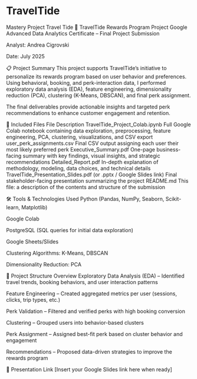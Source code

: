 # TravelTide
Mastery Project Travel Tide
📂 TravelTide Rewards Program Project
Google Advanced Data Analytics Certificate – Final Project Submission

Analyst: Andrea Cigrovski

Date: July 2025

📋 Project Summary
This project supports TravelTide’s initiative to personalize its rewards program based on user behavior and preferences. Using behavioral, booking, and perk-interaction data, I performed exploratory data analysis (EDA), feature engineering, dimensionality reduction (PCA), clustering (K-Means, DBSCAN), and final perk assignment.

The final deliverables provide actionable insights and targeted perk recommendations to enhance customer engagement and retention.

📁 Included Files
File	Description
TravelTide_Project_Colab.ipynb	Full Google Colab notebook containing data exploration, preprocessing, feature engineering, PCA, clustering, visualizations, and CSV export
user_perk_assignments.csv	Final CSV output assigning each user their most likely preferred perk
Executive_Summary.pdf	One-page business-facing summary with key findings, visual insights, and strategic recommendations
Detailed_Report.pdf	In-depth explanation of methodology, modeling, data choices, and technical details
TravelTide_Presentation_Slides.pdf (or .pptx / Google Slides link)	Final stakeholder-facing presentation summarizing the project
README.md	This file: a description of the contents and structure of the submission

🛠 Tools & Technologies Used
Python (Pandas, NumPy, Seaborn, Scikit-learn, Matplotlib)

Google Colab

PostgreSQL (SQL queries for initial data exploration)

Google Sheets/Slides

Clustering Algorithms: K-Means, DBSCAN

Dimensionality Reduction: PCA

📌 Project Structure Overview
Exploratory Data Analysis (EDA) – Identified travel trends, booking behaviors, and user interaction patterns

Feature Engineering – Created aggregated metrics per user (sessions, clicks, trip types, etc.)

Perk Validation – Filtered and verified perks with high booking conversion

Clustering – Grouped users into behavior-based clusters

Perk Assignment – Assigned best-fit perk based on cluster behavior and engagement

Recommendations – Proposed data-driven strategies to improve the rewards program

🔗 Presentation Link
[Insert your Google Slides link here when ready]
